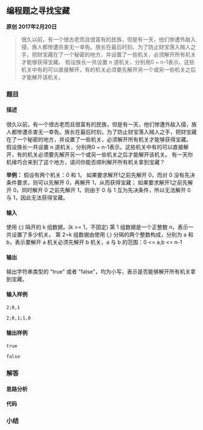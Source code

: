 ## 编程题之寻找宝藏
**原创** **2017年2月20日**
>很久以前，有一个很古老而且很富有的民族，但是有一天，他们惨遭外敌入侵，族人都惨遭杀害无一幸免。族长在最后时刻，为了防止财宝落入贼人之手，把财宝藏在了一个秘密的地方，并设置了一些机关，必须解开所有机关才能够获得宝藏。
假设族长一共设置 n 道机关，分别用0 ~ n-1表示。这些机关中有的可以直接解开，有的机关必须要先解开另一个或另一些机关之后才能解开该机关。

### 题目
#### 描述
很久以前，有一个很古老而且很富有的民族，但是有一天，他们惨遭外敌入侵，族人都惨遭杀害无一幸免。族长在最后时刻，为了防止财宝落入贼人之手，把财宝藏在了一个秘密的地方，并设置了一些机关，必须解开所有机关才能够获得宝藏。
假设族长一共设置 n 道机关，分别用0 ~ n-1表示。这些机关中有的可以直接解开，有的机关必须要先解开另一个或另一些机关之后才能解开该机关。
有一天你机缘巧合来到了这个地方，请问你能否顺利解开所有机关拿到宝藏？

**举例：**
假设有两个机关：0 和 1。
如果要求解开1之前先解开 0，而对 0 没有先决条件要求，则可以先解开 0，再解开 1，从而获得宝藏；
如果要求解开1之前先解开 0，同时解开 0 之前先解开 1，则由于 0 与 1 互为先决条件，所以无法解开 0 与 1，因此无法获得宝藏。

#### 输入
使用 (;) 隔开的 k 组数据。(k >= 1，不固定)
第 1 组数据是一个正整数 n，表示一共设置了多少机关。
第 2~k 组数据由使用 (,) 分隔的两个整数构成，分别为 a 和 b，表示要解开 a 机关必须先解开 b 机关，a 与 b 的范围：0 <= a,b <= n-1
#### 输出
输出字符串类型的 "true" 或者 "false"，均为小写，表示是否能够解开所有机关拿到宝藏。
#### 输入样例

```html
2;0,1

2;0,1;1,0
```

#### 输出样例

```html
true

false
```

### 解答

#### 思路分析

#### 代码

### 小结


